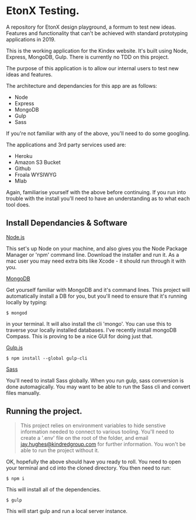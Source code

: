 # EtonX Testing.
A repository for EtonX design playground, a formum to test new ideas. Features and functionality that can't be achieved with standard prototyping applications in 2019.

This is the working application for the Kindex website. It's built using Node, Express, MongoDB, Gulp. There is currently no TDD on this project. 

The purpose of this application is to allow our internal users to test new ideas and features.

The architecture and dependancies for this app are as follows:

* Node
* Express
* MongoDB
* Gulp
* Sass

If you're not familiar with any of the above, you'll need to do some googling. 

The applications and 3rd party services used are:

* Heroku
* Amazon S3 Bucket
* Github
* Froala WYSIWYG
* Mlab

Again, familiarise yourself with the above before continuing. If you run into trouble with the install you'll need to have an understanding as to what each tool does.

## Install Dependancies & Software

[Node.js](https://nodejs.org/en/download/)

This set's up Node on your machine, and also gives you the Node Package Manager or 'npm' command line. Download the installer and run it. As a mac user you may need extra bits like Xcode - it should run through it with you.

[MongoDB](https://docs.mongodb.com/manual/installation/)

Get yourself familiar with MongoDB and it's command lines. This project will automatically install a DB for you, but you'll need to ensure that it's running locally by typing: 

```
$ mongod
```

in your terminal. It will also install the cli 'mongo'. You can use this to traverse your locally installed databases. I've recently install mongoDB Compass. This is proving to be a nice GUI for doing just that.

[Gulp.js](https://gulpjs.org/)

```
$ npm install --global gulp-cli
```

[Sass](https://sass-lang.com/install)

You'll need to install Sass globally. When you run gulp, sass conversion is done automagically. You may want to be able to run the Sass cli and convert files manually.  

## Running the project.

> This project relies on environment variables to hide senstive information needed to connect to various tooling. You'll need to create a '.env' file on the root of the folder, and email jay.hughes@kindredgroup.com for further information. You won't be able to run the project without it. 

OK, hopefully the above should have you ready to roll. You need to open your terminal and cd into the cloned directory. You then need to run:

```
$ npm i
```

This will install all of the dependencies.

```
$ gulp
```

This will start gulp and run a local server instance.
